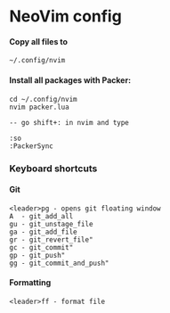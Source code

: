 # NeoVim config

#### Copy all files to

`~/.config/nvim`

#### Install all packages with Packer:

```
cd ~/.config/nvim
nvim packer.lua

-- go shift+: in nvim and type

:so
:PackerSync
```

### Keyboard shortcuts

#### Git

```
<leader>pg - opens git floating window
A  - git_add_all
gu - git_unstage_file
ga - git_add_file
gr - git_revert_file"
gc - git_commit"
gp - git_push"
gg - git_commit_and_push"
```

#### Formatting

`<leader>ff - format file`
